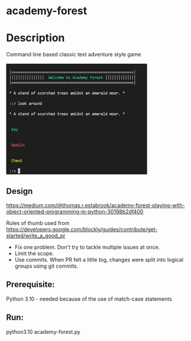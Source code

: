 # academy-forest
# Description 
Command line based classic text adventure style game

![Academy Forest console view](academy-forest.PNG)

## Design
https://medium.com/@thomas.r.estabrook/academy-forest-playing-with-object-oriented-programming-in-python-30198b2df400

Rules of thumb used from https://developers.google.com/blockly/guides/contribute/get-started/write_a_good_pr

- Fix one problem. Don't try to tackle multiple issues at once.
- Limit the scope.
- Use commits. When PR felt a little big, changes were split into logical groups using git commits.

## Prerequisite:
   Python 3.10 - needed because of the use of match-case statements
 
## Run:
  python3.10 academy-forest.py
